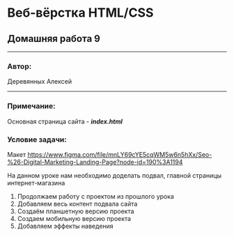 # Веб-вёрстка HTML/CSS
## Домашняя работа 9
* **
### Автор:
Деревянных Алексей
* **
### Примечание:

Основная страница сайта -  __*index.html*__

### Условие задачи:
Макет https://www.figma.com/file/mnLY69cYE5cqWM5w6n5hXx/Seo-%26-Digital-Marketing-Landing-Page?node-id=190%3A1194 

На данном уроке нам необходимо доделать подвал, главной страницы интернет-магазина

1.	Продолжаем работу с проектом из прошлого урока
2.	Добавляем весь контент подвала сайта
3.	Создаём планшетную версию проекта
4.	Создаем мобильную версию проекта
5.	Добавляем эффекты наведения
